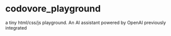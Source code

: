 # codovore_playground

a tiny html/css/js playground. An AI assistant powered by OpenAI previously integrated
